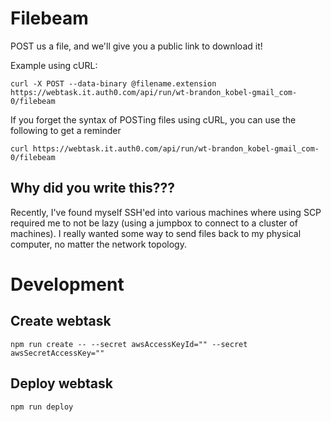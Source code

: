 # Filebeam

POST us a file, and we'll give you a public link to download it!


Example using cURL:

`curl -X POST --data-binary @filename.extension https://webtask.it.auth0.com/api/run/wt-brandon_kobel-gmail_com-0/filebeam`


If you forget the syntax of POSTing files using cURL, you can use the following to get a reminder

`curl https://webtask.it.auth0.com/api/run/wt-brandon_kobel-gmail_com-0/filebeam`

## Why did you write this???

Recently, I've found myself SSH'ed into various machines where using SCP required me to not be lazy (using a jumpbox to connect to a cluster of machines). I really wanted some way to send files back to my physical computer, no matter the network topology.

# Development

## Create webtask
`npm run create -- --secret awsAccessKeyId="" --secret awsSecretAccessKey=""`

## Deploy webtask
`npm run deploy`

